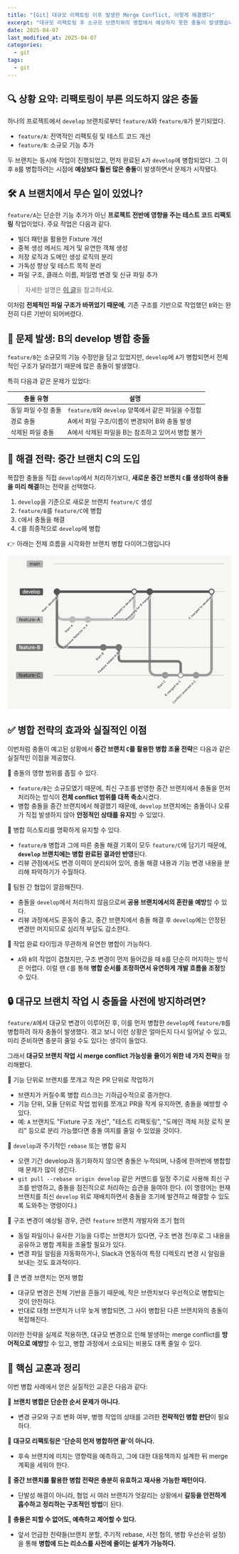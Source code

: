```yaml
---
title: "[Git] 대규모 리팩토링 이후 발생한 Merge Conflict, 이렇게 해결했다"
excerpt: "대규모 리팩토링 후 소규모 브랜치와의 병합에서 예상하지 못한 충돌이 발생했습니다. 이 글에서는 브랜치 전략을 통해 충돌을 효율적으로 해결한 실제 사례를 공유합니다."
date: 2025-04-07
last_modified_at: 2025-04-07
categories:
  - git
tags:
  - git
---
```


## 🔍 상황 요약: 리팩토링이 부른 의도하지 않은 충돌

하나의 프로젝트에서 `develop` 브랜치로부터 `feature/A`와 `feature/B`가 분기되었다.

- `feature/A`: 전역적인 리팩토링 및 테스트 코드 개선
- `feature/B`: 소규모 기능 추가

두 브랜치는 동시에 작업이 진행되었고, 먼저 완료된 `A`가 `develop`에 병합되었다. 그 이후 `B`를 병합하려는 시점에 **예상보다 훨씬 많은 충돌**이 발생하면서 문제가 시작됐다.

## 🛠 A 브랜치에서 무슨 일이 있었나?

`feature/A`는 단순한 기능 추가가 아닌 **프로젝트 전반에 영향을 주는 테스트 코드 리팩토링** 작업이었다. 주요 작업은 다음과 같다.

- 빌더 패턴을 활용한 Fixture 개선
- 중복 생성 메서드 제거 및 유연한 객체 생성
- 저장 로직과 도메인 생성 로직의 분리
- 가독성 향상 및 테스트 목적 분리
- 파일 구조, 클래스 이름, 파일명 변경 및 신규 파일 추가

> 자세한 설명은 [이 글](https://burningfalls.github.io/java/improving-fixture-design-for-efficient-test-data-management/)을 참고하세요.

이처럼 **전체적인 파일 구조가 바뀌었기 때문에**, 기존 구조를 기반으로 작업했던 `B`와는 완전히 다른 기반이 되어버렸다.

## 🧨 문제 발생: B의 develop 병합 충돌

`feature/B`는 소규모의 기능 수정만을 담고 있었지만, `develop`에 `A`가 병합되면서 전체적인 구조가 달라졌기 때문에 많은 충돌이 발생했다.

특히 다음과 같은 문제가 있었다:

| 충돌 유형           | 설명 |
|--------------------|------|
| 동일 파일 수정 충돌 | `feature/B`와 `develop` 양쪽에서 같은 파일을 수정함 |
| 경로 충돌          | A에서 파일 구조/이름이 변경되어 B와 충돌 발생 |
| 삭제된 파일 충돌    | A에서 삭제된 파일을 B는 참조하고 있어서 병합 불가 |

## 🧭 해결 전략: 중간 브랜치 C의 도입

복잡한 충돌을 직접 `develop`에서 처리하기보다, **새로운 중간 브랜치 `C`를 생성하여 충돌을 미리 해결**하는 전략을 선택했다.

1. `develop`을 기준으로 새로운 브랜치 `feature/C` 생성
2. `feature/B`를 `feature/C`에 병합
3. `C`에서 충돌을 해결
4. `C`를 최종적으로 `develop`에 병합

👉 아래는 전체 흐름을 시각화한 브랜치 병합 다이어그램입니다

![branch-merge-diagram](images/2025-04-07-01-branch-merge-diagram.png)


## ✅ 병합 전략의 효과와 실질적인 이점

이번처럼 충돌이 예고된 상황에서 **중간 브랜치 `C`를 활용한 병합 조율 전략**은 다음과 같은 실질적인 이점을 제공했다.

🔸 충돌의 영향 범위를 좁힐 수 있다.
- `feature/B`는 소규모였기 때문에, 최신 구조를 반영한 중간 브랜치에서 충돌을 먼저 처리하는 방식이 **전체 conflict 범위를 대폭 축소**시켰다.
- 병합 충돌을 중간 브랜치에서 해결했기 때문에, `develop` 브랜치에는 충돌이나 오류가 직접 발생하지 않아 **안정적인 상태를 유지**할 수 있었다.

🔸 병합 히스토리를 명확하게 유지할 수 있다.
- `feature/B` 병합과 그에 따른 충돌 해결 기록이 모두 `feature/C`에 담기기 때문에, **`develop` 브랜치에는 병합 완료된 결과만 반영**된다.
- 리뷰 관점에서도 변경 이력이 분리되어 있어, 충돌 해결 내용과 기능 변경 내용을 분리해 파악하기가 수월하다.

🔸 팀원 간 협업이 깔끔해진다.
- 충돌을 `develop`에서 처리하지 않음으로써 **공용 브랜치에서의 혼란을 예방**할 수 있다.
- 리뷰 과정에서도 혼동이 줄고, 중간 브랜치에서 충돌 해결 후 `develop`에는 안정된 변경만 머지되므로 심리적 부담도 감소한다.

🔸 작업 완료 타이밍과 무관하게 유연한 병합이 가능하다.
- `A`와 `B`의 작업이 겹쳤지만, 구조 변경이 먼저 들어갔을 때 `B`를 단순히 머지하는 방식은 어렵다. 이럴 땐 `C`를 통해 **병합 순서를 조정하면서 유연하게 개발 흐름을 조정**할 수 있다.

## 🔒 대규모 브랜치 작업 시 충돌을 사전에 방지하려면?

`feature/A`에서 대규모 변경이 이루어진 후, 이를 먼저 병합한 `develop`에 `feature/B`를 병합하려 하자 충돌이 발생했다. 겪고 보니 이런 상황은 얼마든지 다시 일어날 수 있고, 미리 준비하면 충분히 줄일 수도 있다는 생각이 들었다.

그래서 **대규모 브랜치 작업 시 merge conflict 가능성을 줄이기 위한 네 가지 전략**을 정리해봤다.

🔸 기능 단위로 브랜치를 쪼개고 작은 PR 단위로 작업하기
- 브랜치가 커질수록 병합 리스크는 기하급수적으로 증가한다.
- 기능 단위, 모듈 단위로 작업 범위를 쪼개고 PR을 작게 유지하면, 충돌을 예방할 수 있다.
- 예: `A` 브랜치도 "Fixture 구조 개선", "테스트 리팩토링", "도메인 객체 저장 로직 분리" 등으로 분리 가능했다면 충돌 여지를 줄일 수 있었을 것이다.

🔸 `develop`과 주기적인 `rebase` 또는 병합 유지
- 오랜 기간 develop과 동기화하지 않으면 충돌은 누적되며, 나중에 한꺼번에 병합할 때 문제가 많이 생긴다.
- `git pull --rebase origin develop` 같은 커맨드를 일정 주기로 사용해 최신 구조를 반영하고, 충돌을 점진적으로 처리하는 습관을 들여야 한다. (이 명령어는 현재 브랜치를 최신 `develop` 위로 재배치하면서 충돌을 조기에 발견하고 해결할 수 있도록 도와주는 명령이다.)

🔸 구조 변경이 예상될 경우, 관련 `feature` 브랜치 개발자와 조기 협의
- 동일 파일이나 유사한 기능을 다루는 브랜치가 있다면, 구조 변경 전/후로 그 내용을 공유하고 병합 계획을 조율할 필요가 있다.
- 변경 파일 알림을 자동화하거나, Slack과 연동하여 특정 디렉토리 변경 시 알림을 보내는 것도 효과적이다.

🔸 큰 변경 브랜치는 먼저 병합
- 대규모 변경은 전체 기반을 흔들기 때문에, 작은 브랜치보다 우선적으로 병합되는 것이 안전하다.
- 반대로 대형 브랜치가 너무 늦게 병합되면, 그 사이 병합된 다른 브랜치와의 충돌이 복잡해진다.

이러한 전략을 실제로 적용하면, 대규모 변경으로 인해 발생하는 merge conflict를 **방어적으로 예방**할 수 있고, 병합 과정에서 소요되는 비용도 대폭 줄일 수 있다.

## 🎯 핵심 교훈과 정리

이번 병합 사례에서 얻은 실질적인 교훈은 다음과 같다:

🔸 **브랜치 병합은 단순한 순서 문제가 아니다.**
* 변경 규모와 구조 변화 여부, 병행 작업의 상태를 고려한 **전략적인 병합 판단**이 필요하다.

🔸 **대규모 리팩토링은 '단순히 먼저 병합하면 끝'이 아니다.**
* 후속 브랜치에 미치는 영향력을 예측하고, 그에 대한 대응책까지 설계한 뒤 merge 계획을 세워야 한다.

🔸 **중간 브랜치를 활용한 병합 전략은 충분히 유효하고 재사용 가능한 패턴이다.**
* 단발성 해결이 아니라, 협업 시 여러 브랜치가 엇갈리는 상황에서 **갈등을 안전하게 흡수하고 정리하는 구조적인 방법**이 된다.

🔸 **충돌은 피할 수 없어도, 예측하고 제어할 수 있다.**
* 앞서 언급한 전략들(브랜치 분할, 주기적 rebase, 사전 협의, 병합 우선순위 설정)을 통해 **병합에 드는 리소스를 사전에 줄이는 설계가 가능하다.**
